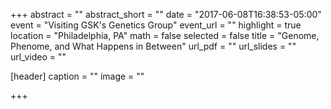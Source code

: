 +++
abstract = ""
abstract_short = ""
date = "2017-06-08T16:38:53-05:00"
event = "Visiting GSK's Genetics Group"
event_url = ""
highlight = true
location = "Philadelphia, PA"
math = false
selected = false
title = "Genome, Phenome, and What Happens in Between"
url_pdf = ""
url_slides = ""
url_video = ""

[header]
  caption = ""
  image = ""

+++
